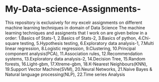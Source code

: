 # My-Data-science-Assignments-
This repository is exclusively for my excelr assignments on different machine learning techniques in domain of Data Science
The machine learning techniques and assignents that I work on are given below in a order:
1.Basics of Stats-1, 2.Basics of Stats-2, 3.Basics of python, 4.Chi-square testing, 5.Hypothesis testing, 6.Exploratory data analysis-1, 7.Multi linear regression, 8.Logistic regression, 9.Clustering, 10.Principal component analysis(PCA), 11.Association rules, 12.Recommendation systems, 13.Exploratory data analysis-2, 14.Decision Tree, 15.Random forests, 16.Light-gbm, 17.Xtreme-gbm, 18.K-Nearest Neighbours(KNN), 19.Support Vector Machine(SVM), 20.Neural Networks, 21.Naive Bayes & Natural language processing(NLP), 22.Time series Analysis
